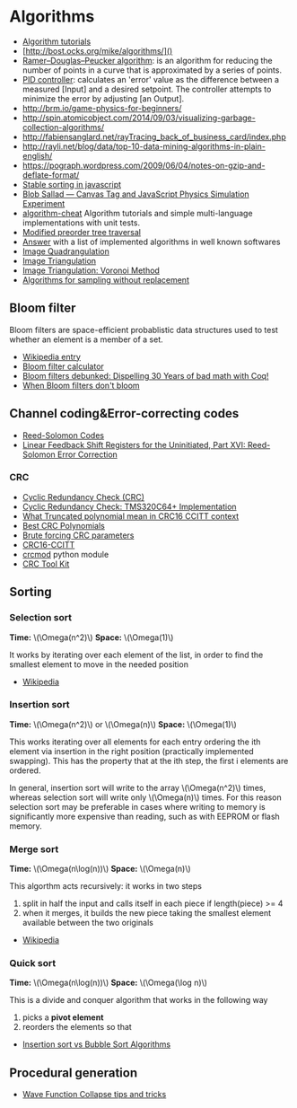 # Algorithms

 - [Algorithm tutorials](http://community.topcoder.com/tc?module=Static&d1=tutorials&d2=alg_index)
 - [http://bost.ocks.org/mike/algorithms/]()
 - [Ramer–Douglas–Peucker algorithm](http://en.wikipedia.org/wiki/Ramer%E2%80%93Douglas%E2%80%93Peucker_algorithm): is an algorithm for reducing the number of points in a curve that is approximated by a series of points.
 - [PID controller](http://playground.arduino.cc/Code/PIDLibrary): calculates an 'error' value as the difference between a measured [Input] and a desired setpoint. The controller attempts to minimize the error by adjusting [an Output].
 - http://brm.io/game-physics-for-beginners/
 - http://spin.atomicobject.com/2014/09/03/visualizing-garbage-collection-algorithms/
 - http://fabiensanglard.net/rayTracing_back_of_business_card/index.php
 - http://rayli.net/blog/data/top-10-data-mining-algorithms-in-plain-english/
 - https://pograph.wordpress.com/2009/06/04/notes-on-gzip-and-deflate-format/
 - [Stable sorting in javascript](http://blog.vjeux.com/2010/javascript/javascript-sorting-table.html)
 - [Blob Sallad — Canvas Tag and JavaScript Physics Simulation Experiment](https://dev.opera.com/articles/blob-sallad-canvas-tag-and-javascript/)
 - [algorithm-cheat](https://github.com/cirosantilli/algorithm-cheat) Algorithm tutorials and simple multi-language implementations with unit tests.
 - [Modified preorder tree traversal](https://www.caktusgroup.com/blog/2016/01/04/modified-preorder-tree-traversal-django/)
 - [Answer](http://cstheory.stackexchange.com/questions/19759/core-algorithms-deployed/19773#19773) with a list of implemented algorithms in well known softwares
 - [Image Quadrangulation](https://estebanhufstedler.com/2020/05/05/image-quadrangulation/)
 - [Image Triangulation](https://estebanhufstedler.com/2020/05/14/image-triangulation/)
 - [Image Triangulation: Voronoi Method](https://estebanhufstedler.com/2020/05/14/image-triangulation-voronoi-method/)
 - [Algorithms for sampling without replacement](https://timvieira.github.io/blog/post/2019/09/16/algorithms-for-sampling-without-replacement/)

## Bloom filter

Bloom filters are space-efficient probablistic data structures used to test whether an element is a member of a set.

 - [Wikipedia entry](https://en.wikipedia.org/wiki/Bloom_filter)
 - [Bloom filter calculator](https://hur.st/bloomfilter/)
 - [Bloom filters debunked: Dispelling 30 Years of bad math with Coq!](https://gopiandcode.uk/logs/log-bloomfilters-debunked.html)
 - [When Bloom filters don't bloom](https://blog.cloudflare.com/when-bloom-filters-dont-bloom/)

## Channel coding&Error-correcting codes

 - [Reed-Solomon Codes](http://tesi.cab.unipd.it/43857/1/martini_tommaso_1008717_reedSolomonCodes.pdf)
 - [Linear Feedback Shift Registers for the Uninitiated, Part XVI: Reed-Solomon Error Correction](https://www.embeddedrelated.com/showarticle/1182.php)

### CRC

 - [Cyclic Redundancy Check (CRC)](http://ww1.microchip.com/downloads/en/appnotes/01148a.pdf)
 - [Cyclic Redundancy Check: TMS320C64+ Implementation](http://ww1.microchip.com/downloads/en/appnotes/01148a.pdf)
 - [What Truncated polynomial mean in CRC16 CCITT context](https://stackoverflow.com/questions/40787529/what-truncated-polynomial-mean-in-crc16-ccitt-context)
 - [Best CRC Polynomials](https://users.ece.cmu.edu/~koopman/crc/)
 - [Brute forcing CRC parameters](http://sitsec.net/blog/2012/02/10/brute-forcing-crc-parameters/)
 - [CRC16-CCITT](http://srecord.sourceforge.net/crc16-ccitt.html)
 - [crcmod](http://crcmod.sourceforge.net/) python module
 - [CRC Tool Kit](https://github.com/henryk/ctk)

## Sorting

### Selection sort

**Time:** \\(\Omega(n^2)\\) **Space:** \\(\Omega(1)\\)

It works by iterating over each element of the list, in order to find
the smallest element to move in the needed position

 - [Wikipedia](https://en.wikipedia.org/wiki/Selection_sort)

### Insertion sort

**Time:** \\(\Omega(n^2)\\) or \\(\Omega(n)\\) **Space:** \\(\Omega(1)\\)

This works iterating over all elements for each entry ordering the ith element
via insertion in the right position (practically implemented swapping). This
has the property that at the ith step, the first i elements are ordered.

In general, insertion sort will write to the array \\(\Omega(n^2)\\) times,
whereas selection sort will write only \\(\Omega(n)\\) times. For this reason
selection sort may be preferable in cases where writing to memory is
significantly more expensive than reading, such as with EEPROM or flash memory.

### Merge sort

**Time:** \\(\Omega(n\log(n))\\) **Space:** \\(\Omega(n)\\)

This algorthm acts recursively: it works in two steps

 1. split in half the input and calls itself in each piece if length(piece) >= 4
 2. when it merges, it builds the new piece taking the smallest element available
 between the two originals

 - [Wikipedia](https://en.wikipedia.org/wiki/Merge_sort)

### Quick sort

**Time:** \\(\Omega(n\log(n))\\) **Space:** \\(\Omega(\log n)\\)

This is a divide and conquer algorithm that works in the following way

 1. picks a **pivot element**
 2. reorders the elements so that


 - [Insertion sort vs Bubble Sort Algorithms](https://stackoverflow.com/questions/17270628/insertion-sort-vs-bubble-sort-algorithms)

## Procedural generation

 - [Wave Function Collapse tips and tricks](https://www.boristhebrave.com/2020/02/08/wave-function-collapse-tips-and-tricks/)
